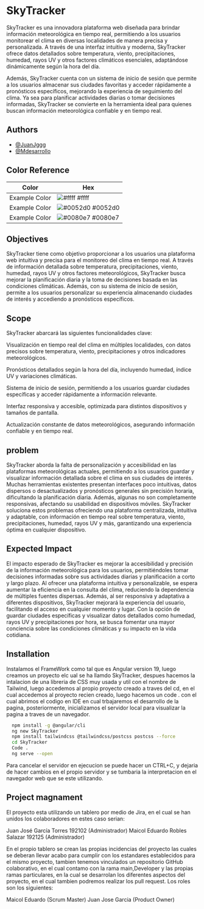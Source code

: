 
# SkyTracker

SkyTracker es una innovadora plataforma web diseñada para brindar información meteorológica en tiempo real, permitiendo a los usuarios monitorear el clima en diversas localidades de manera precisa y personalizada. A través de una interfaz intuitiva y moderna, SkyTracker ofrece datos detallados sobre temperatura, viento, precipitaciones, humedad, rayos UV y otros factores climáticos esenciales, adaptándose dinámicamente según la hora del día.

Además, SkyTracker cuenta con un sistema de inicio de sesión que permite a los usuarios almacenar sus ciudades favoritas y acceder rápidamente a pronósticos específicos, mejorando la experiencia de seguimiento del clima. Ya sea para planificar actividades diarias o tomar decisiones informadas, SkyTracker se convierte en la herramienta ideal para quienes buscan información meteorológica confiable y en tiempo real.


## Authors

- [@JuanJggg](https://github.com/Mdesarrollo/SkyTracker.git)
- [@Mdesarrollo](https://github.com/Mdesarrollo/SkyTracker.git)

## Color Reference

| Color             | Hex                                                                |
| ----------------- | ------------------------------------------------------------------ |
| Example Color | ![#ffff](https://via.placeholder.com/10/0a192f?text=+) #ffff |
| Example Color | ![#0052d0](https://via.placeholder.com/10/f8f8f8?text=+) #0052d0 |
| Example Color | ![#0080e7](https://via.placeholder.com/10/00b48a?text=+) #0080e7 |



## Objectives

SkyTracker tiene como objetivo proporcionar a los usuarios una plataforma web intuitiva y precisa para el monitoreo del clima en tiempo real. A través de información detallada sobre temperatura, precipitaciones, viento, humedad, rayos UV y otros factores meteorológicos, SkyTracker busca mejorar la planificación diaria y la toma de decisiones basada en las condiciones climáticas. Además, con su sistema de inicio de sesión, permite a los usuarios personalizar su experiencia almacenando ciudades de interés y accediendo a pronósticos específicos.
## Scope
SkyTracker abarcará las siguientes funcionalidades clave:

Visualización en tiempo real del clima en múltiples localidades, con datos precisos sobre temperatura, viento, precipitaciones y otros indicadores meteorológicos.

Pronósticos detallados según la hora del día, incluyendo humedad, índice UV y variaciones climáticas.

Sistema de inicio de sesión, permitiendo a los usuarios guardar ciudades específicas y acceder rápidamente a información relevante.

Interfaz responsiva y accesible, optimizada para distintos dispositivos y tamaños de pantalla.

Actualización constante de datos meteorológicos, asegurando información confiable y en tiempo real.
## problem

SkyTracker aborda la falta de personalización y accesibilidad en las plataformas meteorológicas actuales, permitiendo a los usuarios guardar y visualizar información detallada sobre el clima en sus ciudades de interés. Muchas herramientas existentes presentan interfaces poco intuitivas, datos dispersos o desactualizados y pronósticos generales sin precisión horaria, dificultando la planificación diaria. Además, algunas no son completamente responsivas, afectando su usabilidad en dispositivos móviles. SkyTracker soluciona estos problemas ofreciendo una plataforma centralizada, intuitiva y adaptable, con información en tiempo real sobre temperatura, viento, precipitaciones, humedad, rayos UV y más, garantizando una experiencia óptima en cualquier dispositivo.
## Expected Impact

El impacto esperado de SkyTracker es mejorar la accesibilidad y precisión de la información meteorológica para los usuarios, permitiéndoles tomar decisiones informadas sobre sus actividades diarias y planificación a corto y largo plazo. Al ofrecer una plataforma intuitiva y personalizable, se espera aumentar la eficiencia en la consulta del clima, reduciendo la dependencia de múltiples fuentes dispersas. Además, al ser responsiva y adaptativa a diferentes dispositivos, SkyTracker mejorará la experiencia del usuario, facilitando el acceso en cualquier momento y lugar. Con la opción de guardar ciudades específicas y visualizar datos detallados como humedad, rayos UV y precipitaciones por hora, se busca fomentar una mayor conciencia sobre las condiciones climáticas y su impacto en la vida cotidiana.
## Installation

Instalamos el FrameWork como tal que es Angular version 19, luego creamos un proyecto elc ual se ha llamdo SkyTracker, despues hacemos la intalacion de una libreria de CSS muy usada y util con el nombre de Tailwind, luego accedemos al propio proyecto creado a traves del cd, en el cual accedemos al proyecto recien creado, luego hacemos un code . con el cual abrimos el codigo en IDE en cual trbajaremos el desarrollo de la pagina, posteriormente, inicializamos el servidor local para visualizar la pagina a traves de un navegador.

```bash
  npm install -g @angular/cli
  ng new SkyTracker
  npm install tailwindcss @tailwindcss/postcss postcss --force
  cd SkyTracker
  Code .
  ng serve --open
```

Para cancelar el servidor en ejecucion se puede hacer un CTRL+C, y dejaria de hacer cambios en el propio servidor y se tumbaria la interpretacion en el navegador web que se este utilizando.
## Project magnament

El proyecto esta utilizando un tablero por medio de Jira, en el cual se han unidos los colaboradores en estes caso serian:

Juan José García Torres       192102 (Administrador)
Maicol Eduardo Robles Salazar 192125 (Administrador)

En el propio tablero se crean las propias incidencias del proyecto las cuales se deberan llevar acabo para cumplir con los estandares establecidos para el mismo proyecto, tambien tenemos vinculados un repositorio GitHub colaborativo, en el cual contamo con la rama main,Developer y las propias ramas particulares, en la cual se desarrolan los diferentes aspectos del proyecto, en el cual tambien podremos realizar los pull request. Los roles son los siguientes:

Maicol Eduardo (Scrum Master)
Juan Jose Garcia (Product Owner)